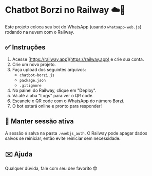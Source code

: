 # Chatbot Borzi no Railway ☁️🤖

Este projeto coloca seu bot do WhatsApp (usando `whatsapp-web.js`) rodando na nuvem com o Railway.

## ✅ Instruções

1. Acesse [https://railway.app](https://railway.app) e crie sua conta.
2. Crie um novo projeto.
3. Faça upload dos seguintes arquivos:
   - `chatbot-borzi.js`
   - `package.json`
   - `.gitignore`
4. No painel do Railway, clique em "Deploy".
5. Vá até a aba "Logs" para ver o QR code.
6. Escaneie o QR code com o WhatsApp do número Borzi.
7. O bot estará online e pronto para responder!

## 🔁 Manter sessão ativa
A sessão é salva na pasta `.wwebjs_auth`. O Railway pode apagar dados salvos se reiniciar, então evite reiniciar sem necessidade.

## ✉️ Ajuda
Qualquer dúvida, fale com seu dev favorito 😎
